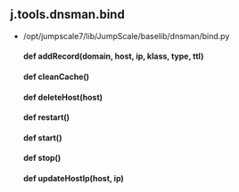 ## j.tools.dnsman.bind

- /opt/jumpscale7/lib/JumpScale/baselib/dnsman/bind.py

    #### def addRecord(domain, host, ip, klass, type, ttl) 
    #### def cleanCache() 
    #### def deleteHost(host) 
    #### def restart() 
    #### def start() 
    #### def stop() 
    #### def updateHostIp(host, ip) 
